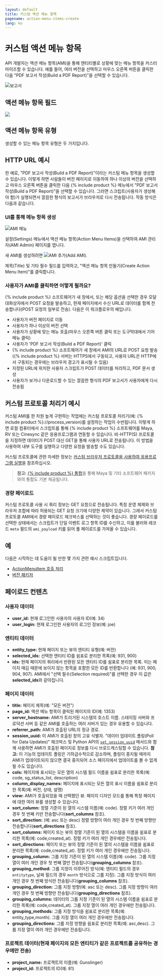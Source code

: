 ```yaml
---
layout: default
title: 커스텀 액션 메뉴 항목
pagename: action-menu-items-create
lang: ko
---
```


# 커스텀 액션 메뉴 항목

API 개발자는 액션 메뉴 항목(AMI)을 통해 엔티티별로 상황에 맞는 메뉴 항목을  커스터마이즈할 수 있습니다. 예를 들어, 여러 버전을 선택하고 마우스 오른쪽 버튼을 클릭한 다음 "PDF 보고서 작성(Build a PDF Report)"을 선택할 수 있습니다.

![보고서](./images/dv-custom-amis-01-report-01.png)

## 액션 메뉴 항목 필드

<img style="max-width:100%" src="//cdn.thinglink.me/api/image/1079321008327884802/1024/10/scaletowidth#tl-1079321008327884802;" class="alwaysThinglink"/><script async charset="utf-8" src="//cdn.thinglink.me/jse/embed.js"></script>

## 액션 메뉴 항목 유형

생성할 수 있는 메뉴 항목 유형은 두 가지입니다.

## HTTP URL 예시

한 예로, "PDF 보고서 작성(Build a PDF Report)"이라는 커스텀 메뉴 항목을 생성할 수 있습니다. 이렇게 하면 사람들이 버전 페이지로 이동하여 하나 이상의 버전을 선택하고 마우스 오른쪽 버튼을 클릭한 다음 {% include product %} 메뉴에서 "PDF 보고서 작성(Build a PDF Report)"을 선택할 수 있습니다. 그러면 스크립트(사용자가 생성해야 함)가 실행되면서 깔끔한 형식의 보고서가 브라우저로 다시 전송됩니다. 작동 방식은 다음과 같습니다.

### UI를 통해 메뉴 항목 생성

![AMI 메뉴](./images/dv-custom-amis-04-ami-menu-03.png)


설정(Settings) 메뉴에서 액션 메뉴 항목(Action Menu Items)을 선택하여 AMI 관리자(AMI Admin) 페이지를 엽니다.

새 AMI를 생성하려면 ![AMI 추가(Add AMI)](./images/dv-custom-amis-05-add-ami-04.png).

제목(Title) 및 기타 필수 필드를 입력하고, "액션 메뉴 항목 만들기(Create Action Menu Item)"를 클릭합니다.

### 사용자가 AMI를 클릭하면 어떻게 될까요?

{% include product %} 소프트웨어가 새 창에서, 또는 해당 옵션을 선택한 경우 모달 대화상자에서 POST 요청을 발송하고, 현재 페이지에서 수신 URL로 데이터를 함께 전송합니다(POST 요청의 일부로 전송). 다음은 이 워크플로우의 예입니다.

* 사용자가 버전 페이지로 이동
* 사용자가 하나 이상의 버전 선택
* 사용자가 상황에 맞는 메뉴 호출(마우스 오른쪽 버튼 클릭 또는 도구막대에서 기어 메뉴 클릭)
* 사용자가 'PDF 보고서 작성(Build a PDF Report)' 클릭
* {% include product %} 소프트웨어가 새 창에서 AMI의 URL로 POST 요청 발송({% include product %} 서버는 HTTPS에서 구동되고, 사용자 URL은 HTTP에서 구동되는 경우에는 브라우저 경고가 표시될 수 있음)
* 지정된 URL에 위치한 사용자 스크립트가 POST 데이터를 처리하고, PDF 문서 생성
* 사용자가 보거나 다운로드할 수 있는 깔끔한 형식의 PDF 보고서가 사용자에게 다시 전송됨

## 커스텀 프로토콜 처리기 예시

커스텀 AMI를 한 차원 높게 구현하는 작업에는 커스텀 프로토콜 처리기(예: {% include product %}://process_version)를 설정하는 작업이 수반됩니다. 이렇게 하면 로컬 컴퓨터에서 스크립트를 통해 {% include product %} 소프트웨어를 Maya, RV 또는 Cinesync 같은 응용프로그램과 연동할 수 있습니다. 비-HTTP(S) 프로토콜을 지정하면 데이터가 POST 대신 GET을 통해 사용자 URL로 전송됩니다. 이 방법을 사용하여 내부 도구를 실행하고 다양한 요청을 발송할 수도 있습니다.

커스텀 프로토콜에 관한 자세한 정보는 [커스텀 브라우저 프로토콜을 사용하여 응용프로그램 실행](https://developer.shotgridsoftware.com/ko/67695b40/)을 참조하십시오.

> **참고:** [{% include product %} 통합](https://developer.shotgridsoftware.com/ko/d587be80/)을 통해 Maya 및 기타 소프트웨어 패키지와의 통합도 기본 제공됩니다.
### 경량 페이로드

커스텀 프로토콜 사용 시 쿼리 정보는 GET 요청으로 전송됩니다. 특정 운영 체제와 브라우저 조합에 따라 허용되는 GET 요청 크기에 다양한 제약이 있습니다. 그래서 커스텀 프로토콜 AMI에서 경량 페이로드 체크박스를 선택하는 것이 좋습니다. 경량 페이로드를 선택한 상태에서는 스크립트가 단일 이벤트 로그 항목 ID를 수신하고, 이를 불러와 레코드 `meta` 필드의 `ami_payload` 키를 읽어 풀 페이로드를 가져올 수 있습니다.

## 예

다음은 시작하는 데 도움이 될 만한 몇 가지 관련 예시 스크립트입니다.

* [ActionMenuItem 호출 처리](http://developer.shotgridsoftware.com/python-api/cookbook/examples/ami_handler.html)
* [버전 패키저](http://developer.shotgridsoftware.com/python-api/cookbook/examples/ami_version_packager.html)

## 페이로드 컨텐츠

### 사용자 데이터

* **user_id:** 현재 로그인한 사용자의 사용자 ID(예: 34)
* **user_login:** 현재 로그인한 사용자의 로그인 정보(예: joe)

### 엔티티 데이터

* **entity_type:** 현재 페이지 또는 뷰의 엔티티 유형(예: 버전)
* **selected_ids:** 선택한 엔티티 ID를 쉼표로 분리한 목록(예: 931, 900)
* **ids:** 현재 페이지의 쿼리에서 반환된 모든 엔티티 ID를 쉼표로 분리한 목록. 이는 페이지 매김 때문에 보이지 않는 항목을 포함한 모든 ID를 반환합니다 (예: 931, 900, 904, 907). AMI에서 "선택 필수(Selection required)"를 선택한 경우 이 값은 **selected_ids**와 같아집니다.

### 페이지 데이터

* **title:** 페이지 제목(예: "모든 버전")
* **page_id:** 액션 메뉴 항목이 클릭된 페이지의 ID(예: 1353)
* **server_hostname:** AMI가 트리거된 시스템의 호스트 이름. 스테이징 서버와 프로덕션 서버 등 같은 AMI를 호출하는 여러 서버가 있는 경우 유용할 수 있습니다.
* **referrer_path:** AMI가 호출된 URL의 정규 경로.
* **session_uuid:** 이 AMI가 호출된 창의 고유 식별자. "데이터 업데이트 폴링(Poll for Data Updates)" 체크박스 및 Python API의 [`set_session_uuid`](http://developer.shotgridsoftware.com/python-api/reference.html?highlight=session_uuid#shotgun_api3.shotgun.Shotgun.set_session_uuid) 메서드와 함께 사용하면 AMI가 호출된 페이지로 정보를 다시 브로드캐스팅할 수 있습니다. **참고:** 이 기능의 업데이트 폴링은 기하급수적으로 감소하며, 폴링이 중지될 때까지 AMI가 업데이트되지 않으면 결국 중지되어 소스 페이지에서 업데이트를 볼 수 없게 될 수도 있습니다.
* **cols:** 페이지에 표시되는 모든 열의 시스템 필드 이름을 쉼표로 분리한 목록(예: code, sg_status_list, description)
* **column_display_names:** 페이지에 표시되는 모든 열의 표시 이름을 쉼표로 분리한 목록(예: 버전, 상태, 설명)
* **view:** AMI가 호출되었을 때 선택했던 뷰. 페이지 디자인 모드를 통해 특정 페이지에 대한 여러 뷰를 생성할 수 있습니다.
* **sort_column:** 정렬 기준이 된 열의 시스템 이름(예: code). 정렬 키가 여러 개인 경우 첫 번째 키만 전송합니다(**sort_columns** 참조).
* **sort_direction:** (예: asc 또는 desc) 정렬 방향이 여러 개인 경우 첫 번째 방향만 전송합니다(**sort_directions** 참조).
* **sort_columns:** 페이지 또는 뷰의 정렬 기준이 된 열의 시스템을 이름을 쉼표로 분리한 목록(예: code,created_at). 정렬 키가 여러 개인 경우에만 전송됩니다.
* **sort_directions:** 페이지 또는 뷰의 정렬 기준이 된 열의 시스템을 이름을 쉼표로 분리한 목록(예: code,created_at). 정렬 키가 여러 개인 경우에만 전송됩니다.
* **grouping_column:** 그룹 지정 기준이 된 열의 시스템 이름(예: code). 그룹 지정 열이 여러 개인 경우 첫 번째 열만 전송됩니다(**grouping_columns** 참조).
* **grouping_method:** 그룹 지정이 이루어진 방식(예: 엔티티 필드의 경우 `entitytype`, 날짜 필드의 경우 `month` 방식으로 그룹 지정). 그룹 지정 방식이 여러 개인 경우 첫 번째 방식만 전송됩니다(**grouping_columns** 참조).
* **grouping_direction:** 그룹 지정 방향(예: asc 또는 desc). 그룹 지정 방향이 여러 개인 경우 첫 번째 방향만 전송됩니다(**grouping_directions** 참조).
* **grouping_columns:** 데이터의 그룹 지정 기준이 된 열의 시스템 이름을 쉼표로 분리한 목록(예: code,created_at). 그룹 지정 열이 여러 개인 경우에만 전송됩니다.
* **grouping_methods:** 그룹 지정 방식을 쉼표로 분리한 목록(예: entity_type,month). 그룹 지정 열이 여러 개인 경우에만 전송됩니다.
* **grouping_directions:** 그룹 지정 방향을 쉼표로 분리한 목록(예: asc,desc). 그룹 지정 열이 여러 개인 경우에만 전송됩니다.

### 프로젝트 데이터(현재 페이지의 모든 엔티티가 같은 프로젝트를 공유하는 경우에만 전송)

* **project_name:** 프로젝트의 이름(예: Gunslinger)
* **project_id:** 프로젝트의 ID(예: 81)